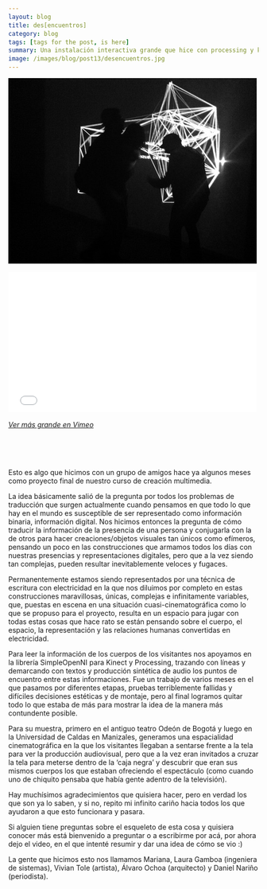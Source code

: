 ```yaml
---
layout: blog
title: des[encuentros] 
category: blog
tags: [tags for the post, is here]  
summary: Una instalación interactiva grande que hice con processing y kinect
image: /images/blog/post13/desencuentros.jpg
---
```



![Alt text](/images/blog/post13/desencuentros.jpg "des[encuentros]")

<p><iframe frameborder="0" height="281" src="//player.vimeo.com/video/100271977" width="500"></iframe></p>

_[Ver más grande en Vimeo](https://vimeo.com/100271977)_

<br>
<br>
<br>

Esto es algo que hicimos con un grupo de amigos hace ya algunos meses como proyecto final de nuestro curso de creación multimedia. 

La idea básicamente salió de la pregunta por todos los problemas de traducción que surgen actualmente cuando pensamos en que todo lo que hay en el mundo es susceptible de ser representado como información binaria, información digital. Nos hicimos entonces la pregunta de cómo traducir la información de la presencia de una persona y conjugarla con la de otros para hacer creaciones/objetos visuales tan únicos como efímeros, pensando un poco en las construcciones que armamos todos los días con nuestras presencias y representaciones digitales, pero que a la vez siendo tan complejas, pueden resultar inevitablemente veloces y fugaces.

Permanentemente estamos siendo representados por una técnica de escritura con electricidad en la que nos diluimos por completo en estas construcciones maravillosas, únicas, complejas e infinitamente variables, que, puestas en escena en una situación cuasi-cinematográfica como lo que se propuso para el proyecto, resulta en un espacio para jugar con todas estas cosas que hace rato se están pensando sobre el cuerpo, el espacio, la representación y las relaciones humanas convertidas en electricidad. 

Para leer la información de los cuerpos de los visitantes nos apoyamos en la librería SimpleOpenNI para Kinect y Processing, trazando con líneas y demarcando con textos y producción sintética de audio los puntos de encuentro entre estas informaciones. Fue un trabajo de varios meses en el que pasamos por diferentes etapas, pruebas terriblemente fallidas y difíciles decisiones estéticas y de montaje, pero al final logramos quitar todo lo que estaba de más para mostrar la idea de la manera más contundente posible. 

Para su muestra, primero en el antiguo teatro Odeón de Bogotá y luego en la Universidad de Caldas en Manizales, generamos una espacialidad cinematográfica en la que los visitantes llegaban a sentarse frente a la tela para ver la producción audiovisual, pero que a la vez eran invitados a cruzar la tela para meterse dentro de la ‘caja negra’  y descubrir que eran sus mismos cuerpos los que estaban ofreciendo el espectáculo (como cuando uno de chiquito pensaba que había gente adentro de la televisión).

Hay muchísimos agradecimientos que quisiera hacer, pero en verdad los que son ya lo saben, y si no, repito mi infinito cariño hacia todos los que ayudaron a que esto funcionara y pasara. 

Si alguien tiene preguntas sobre el esqueleto de esta cosa y quisiera conocer más está bienvenido a preguntar o a escribirme por acá, por ahora dejo el video, en el que intenté resumir y dar una idea de cómo se vio :)

La gente que hicimos esto nos llamamos Mariana, Laura Gamboa (ingeniera de sistemas), Vivian Tole (artista), Álvaro Ochoa (arquitecto) y Daniel Nariño (periodista).



<br><br>
